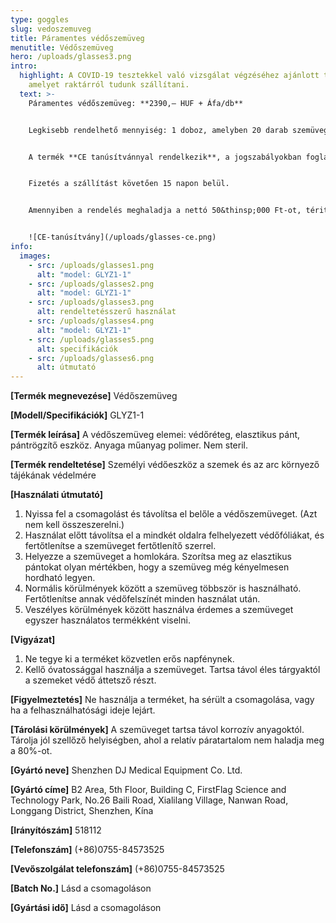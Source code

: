 ```yaml
---
type: goggles
slug: vedoszemuveg
title: Páramentes védőszemüveg
menutitle: Védőszemüveg
hero: /uploads/glasses3.png
intro:
  highlight: A COVID-19 tesztekkel való vizsgálat végzéséhez ajánlott termék,
    amelyet raktárról tudunk szállítani.
  text: >-
    Páramentes védőszemüveg: **2390,– HUF + Áfa/db**


    Legkisebb rendelhető mennyiség: 1 doboz, amelyben 20 darab szemüveg van.<!-- A következő szállítható egység 200 darab (10 doboz x 20 db) -->


    A termék **CE tanúsítvánnyal rendelkezik**, a jogszabályokban foglalt előírásoknak megfelel.


    Fizetés a szállítást követően 15 napon belül.


    Amennyiben a rendelés meghaladja a nettó 50&thinsp;000 Ft-ot, téritésmentesen kiszállítjuk a terméket.


    ![CE-tanúsítvány](/uploads/glasses-ce.png)
info:
  images:
    - src: /uploads/glasses1.png
      alt: "model: GLYZ1-1"
    - src: /uploads/glasses2.png
      alt: "model: GLYZ1-1"
    - src: /uploads/glasses3.png
      alt: rendeltetésszerű használat
    - src: /uploads/glasses4.png
      alt: "model: GLYZ1-1"
    - src: /uploads/glasses5.png
      alt: specifikációk
    - src: /uploads/glasses6.png
      alt: útmutató
---
```

**\[Termék megnevezése]** Védőszemüveg

**\[Modell/Specifikációk]** GLYZ1-1

**\[Termék leírása]** A védőszemüveg elemei: védőréteg, elasztikus pánt, pántrögzítő eszköz. Anyaga műanyag polimer. Nem steril.

**\[Termék rendeltetése]** Személyi védőeszköz a szemek és az arc környező tájékának védelmére

**\[Használati útmutató]**

1. Nyissa fel a csomagolást és távolítsa el belőle a védőszemüveget. (Azt nem kell összeszerelni.)
2. Használat előtt távolítsa el a mindkét oldalra felhelyezett védőfóliákat, és fertőtlenítse a szemüveget fertőtlenítő szerrel.
3. Helyezze a szemüveget a homlokára. Szorítsa meg az elasztikus pántokat olyan mértékben, hogy a szemüveg még kényelmesen hordható legyen.
4. Normális körülmények között a szemüveg többször is használható. Fertőtlenítse annak védőfelszínét minden használat után. 
5. Veszélyes körülmények között használva érdemes a szemüveget egyszer használatos termékként viselni.

**\[Vigyázat]** 

1. Ne tegye ki a terméket közvetlen erős napfénynek.
2. Kellő óvatossággal használja a szemüveget. Tartsa távol éles tárgyaktól a szemeket védő áttetsző részt.

**\[Figyelmeztetés]** Ne használja a terméket, ha sérült a csomagolása, vagy ha a felhasználhatósági ideje lejárt.

**\[Tárolási körülmények]** A szemüveget tartsa távol korrozív anyagoktól. Tárolja jól szellőző helyiségben, ahol a relatív páratartalom nem haladja meg a 80%-ot.

**\[Gyártó neve]** Shenzhen DJ Medical Equipment Co. Ltd.

**\[Gyártó címe]** B2 Area, 5th Floor, Building C, FirstFlag Science and Technology Park, No.26 Baili Road, Xialilang Village, Nanwan Road, Longgang District, Shenzhen, Kína

**\[Irányítószám]** 518112

**\[Telefonszám]** (+86)0755-84573525

**\[Vevőszolgálat telefonszám]** (+86)0755-84573525

**\[Batch No.]** Lásd a csomagoláson

**\[Gyártási idő]** Lásd a csomagoláson